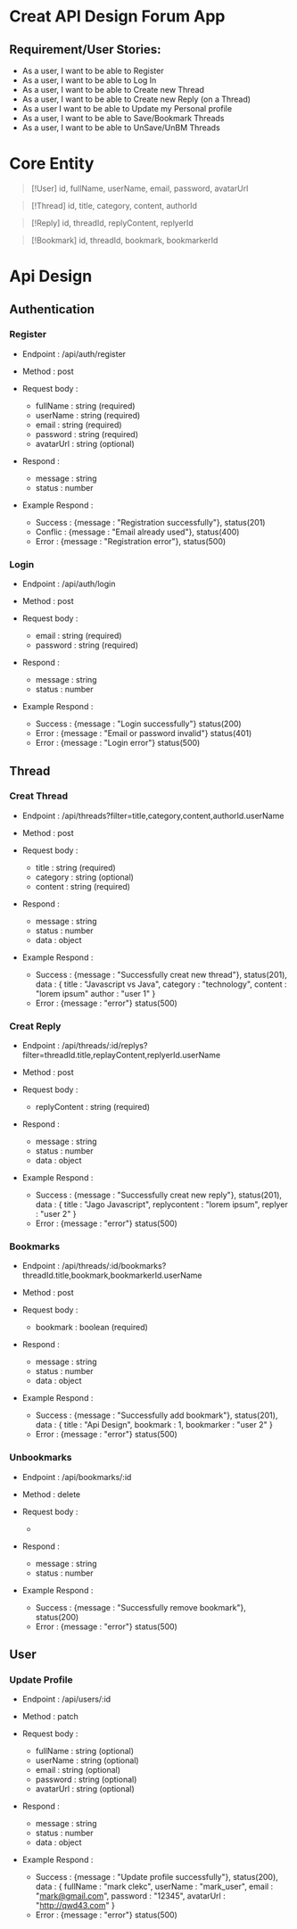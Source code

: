 # Creat API Design Forum App

## Requirement/User Stories:

- As a user, I want to be able to Register
- As a user, I want to be able to Log In
- As a user, I want to be able to Create new Thread
- As a user, I want to be able to Create new Reply (on a Thread)
- As a user I want to be able to Update my Personal profile
- As a user, I want to be able to Save/Bookmark Threads
- As a user, I want to be able to UnSave/UnBM Threads

# Core Entity

> [!User]
> id, fullName, userName, email, password, avatarUrl

> [!Thread]
> id, title, category, content, authorId

> [!Reply]
> id, threadId, replyContent, replyerId

> [!Bookmark]
> id, threadId, bookmark, bookmarkerId

# Api Design

## Authentication

### Register

- Endpoint : /api/auth/register
- Method : post

- Request body :

  - fullName : string (required)
  - userName : string (required)
  - email : string (required)
  - password : string (required)
  - avatarUrl : string (optional)

- Respond :

  - message : string
  - status : number

- Example Respond :
  - Success : {message : "Registration successfully"}, status(201)
  - Conflic : {message : "Email already used"}, status(400)
  - Error : {message : "Registration error"}, status(500)

### Login

- Endpoint : /api/auth/login
- Method : post

- Request body :

  - email : string (required)
  - password : string (required)

- Respond :

  - message : string
  - status : number

- Example Respond :
  - Success : {message : "Login successfully"} status(200)
  - Error : {message : "Email or password invalid"} status(401)
  - Error : {message : "Login error"} status(500)

## Thread

### Creat Thread

- Endpoint : /api/threads?filter=title,category,content,authorId.userName
- Method : post

- Request body :

  - title : string (required)
  - category : string (optional)
  - content : string (required)

- Respond :

  - message : string
  - status : number
  - data : object

- Example Respond :
  - Success : {message : "Successfully creat new thread"}, status(201), data : {
    title : "Javascript vs Java",
    category : "technology",
    content : "lorem ipsum"
    author : "user 1"
    }
  - Error : {message : "error"} status(500)

### Creat Reply

- Endpoint : /api/threads/:id/replys?filter=threadId.title,replayContent,replyerId.userName
- Method : post

- Request body :

  - replyContent : string (required)

- Respond :

  - message : string
  - status : number
  - data : object

- Example Respond :
  - Success : {message : "Successfully creat new reply"}, status(201), data : {
    title : "Jago Javascript",
    replycontent : "lorem ipsum",
    replyer : "user 2"
    }
  - Error : {message : "error"} status(500)

### Bookmarks

- Endpoint : /api/threads/:id/bookmarks?threadId.title,bookmark,bookmarkerId.userName
- Method : post

- Request body :

  - bookmark : boolean (required)

- Respond :

  - message : string
  - status : number
  - data : object

- Example Respond :
  - Success : {message : "Successfully add bookmark"}, status(201), data : {
    title : "Api Design",
    bookmark : 1,
    bookmarker : "user 2"
    }
  - Error : {message : "error"} status(500)

### Unbookmarks

- Endpoint : /api/bookmarks/:id
- Method : delete

- Request body :

  -

- Respond :

  - message : string
  - status : number

- Example Respond :
  - Success : {message : "Successfully remove bookmark"}, status(200)
  - Error : {message : "error"} status(500)

## User

### Update Profile

- Endpoint : /api/users/:id
- Method : patch

- Request body :

  - fullName : string (optional)
  - userName : string (optional)
  - email : string (optional)
  - password : string (optional)
  - avatarUrl : string (optional)

- Respond :

  - message : string
  - status : number
  - data : object

- Example Respond :
  - Success : {message : "Update profile successfully"}, status(200), data : {
    fullName : "mark clekc",
    userName : "mark_user",
    email : "mark@gmail.com",
    password : "12345",
    avatarUrl : "http://qwd43.com"
    }
  - Error : {message : "error"} status(500)
